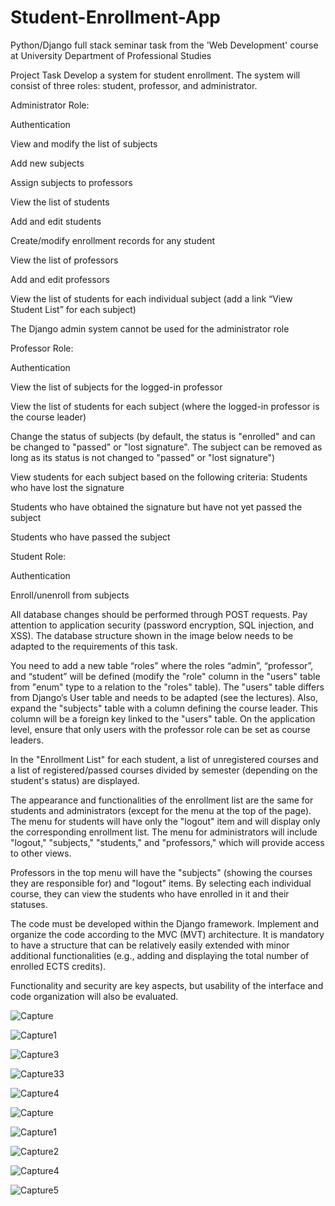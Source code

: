 # Student-Enrollment-App
Python/Django full stack seminar task from the 'Web Development' course at University Department of Professional Studies 

Project Task
Develop a system for student enrollment. The system will consist of three roles: student, professor, and administrator.



Administrator Role:

Authentication

View and modify the list of subjects

Add new subjects

Assign subjects to professors

View the list of students

Add and edit students

Create/modify enrollment records for any student

View the list of professors

Add and edit professors

View the list of students for each individual subject (add a link “View Student List” for each subject)

The Django admin system cannot be used for the administrator role


Professor Role:

Authentication

View the list of subjects for the logged-in professor

View the list of students for each subject (where the logged-in professor is the course leader)

Change the status of subjects (by default, the status is "enrolled" and can be changed to "passed" or "lost signature". The subject can be removed as long as its status is not changed to "passed" or "lost signature")

View students for each subject based on the following criteria:
Students who have lost the signature

Students who have obtained the signature but have not yet passed the subject

Students who have passed the subject


Student Role:

Authentication

Enroll/unenroll from subjects

All database changes should be performed through POST requests. Pay attention to application security (password encryption, SQL injection, and XSS). The database structure shown in the image below needs to be adapted to the requirements of this task.

You need to add a new table “roles” where the roles “admin”, “professor”, and “student” will be defined (modify the "role" column in the "users" table from "enum" type to a relation to the "roles" table). The "users" table differs from Django’s User table and needs to be adapted (see the lectures). Also, expand the "subjects" table with a column defining the course leader. This column will be a foreign key linked to the "users" table. On the application level, ensure that only users with the professor role can be set as course leaders.

In the "Enrollment List" for each student, a list of unregistered courses and a list of registered/passed courses divided by semester (depending on the student's status) are displayed.

The appearance and functionalities of the enrollment list are the same for students and administrators (except for the menu at the top of the page). The menu for students will have only the "logout" item and will display only the corresponding enrollment list. The menu for administrators will include "logout," "subjects," "students," and "professors," which will provide access to other views.

Professors in the top menu will have the "subjects" (showing the courses they are responsible for) and "logout" items. By selecting each individual course, they can view the students who have enrolled in it and their statuses.

The code must be developed within the Django framework. Implement and organize the code according to the MVC (MVT) architecture. It is mandatory to have a structure that can be relatively easily extended with minor additional functionalities (e.g., adding and displaying the total number of enrolled ECTS credits).

Functionality and security are key aspects, but usability of the interface and code organization will also be evaluated.

![Capture](https://github.com/user-attachments/assets/49995c4d-555f-43d7-95d9-835d85c168d4)

![Capture1](https://github.com/user-attachments/assets/2ca60921-ce5c-407c-b452-9530696f9119)

![Capture3](https://github.com/user-attachments/assets/5d8fc03f-4a46-49ce-a9cd-cc80f2aa2b51)

![Capture33](https://github.com/user-attachments/assets/1a082ace-9b9c-4c17-a95c-3209b1b81929)

![Capture4](https://github.com/user-attachments/assets/3e838e3f-2790-4fb6-919f-7952ea2d550e)

![Capture](https://github.com/user-attachments/assets/e795c1c9-231b-41cb-9733-d4e393cebde6)

![Capture1](https://github.com/user-attachments/assets/157b938b-15ad-44b8-903e-593c93f390ae)

![Capture2](https://github.com/user-attachments/assets/24b5c6cc-3339-4262-9873-4ca3ea5befea)

![Capture4](https://github.com/user-attachments/assets/7d81dc1f-61f5-4107-8a8a-3be3f22b0b92)

![Capture5](https://github.com/user-attachments/assets/3aaf43fc-46fa-4aa1-a08b-dabcb274f00e)

